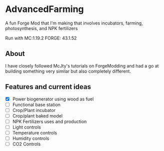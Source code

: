 # AdvancedFarming
A fun Forge Mod that I'm making that involves incubators, farming, photosynthesis, and NPK fertilizers

Run with MC:1.19.2 FORGE: 43.1.52

## About
I have closely followed McJty's tutorials on ForgeModding and had a go at building something very similar but also completely different.

## Features and current ideas
- [x] Power biogenerator using wood as fuel
- [ ] Functional base station
- [ ] Crop/Plant incubator 
- [ ] Crop/plant baked model
- [ ] NPK Fertilizers uses and production
- [ ] Light controls
- [ ] Temperature controls
- [ ] Humidity controls
- [ ] CO2 Controls
